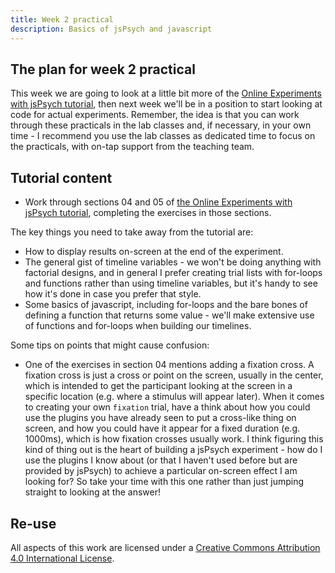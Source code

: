 ```yaml
---
title: Week 2 practical
description: Basics of jsPsych and javascript
---
```


## The plan for week 2 practical

This week we are going to look at a little bit more of the [Online Experiments with jsPsych tutorial](https://softdev.ppls.ed.ac.uk/online_experiments/index.html), then next week we'll be in a position to start looking at code for actual experiments. Remember, the idea is that you can work through these practicals in the lab classes and, if necessary, in your own time - I recommend you use the lab classes as dedicated time to focus on the practicals, with on-tap support from the teaching team. 

## Tutorial content

- Work through sections 04 and 05 of [the Online Experiments with jsPsych tutorial](https://softdev.ppls.ed.ac.uk/online_experiments/), completing the exercises in those sections. 

The key things you need to take away from the tutorial are:
- How to display results on-screen at the end of the experiment.
- The general gist of timeline variables - we won't be doing anything with factorial designs, and in general I prefer creating trial lists with for-loops and functions rather than using timeline variables, but it's handy to see how it's done in case you prefer that style. 
- Some basics of javascript, including for-loops and the bare bones of defining a function that returns some value - we'll make extensive use of functions and for-loops when building our timelines.

Some tips on points that might cause confusion:
- One of the exercises in section 04 mentions adding a fixation cross. A fixation cross is just a cross or point on the screen, usually in the center, which is intended to get the participant looking at the screen in a specific location (e.g. where a stimulus will appear later). When it comes to creating your own `fixation` trial, have a think about how you could use the plugins you have already seen to put a cross-like thing on screen, and how you could have it appear for a fixed duration (e.g. 1000ms), which is how fixation crosses usually work. I think figuring this kind of thing out is the heart of building a jsPsych experiment - how do I use the plugins I know about (or that I haven't used before but are provided by jsPsych) to achieve a particular on-screen effect I am looking for? So take your time with this one rather than just jumping straight to looking at the answer!

## Re-use

All aspects of this work are licensed under a [Creative Commons Attribution 4.0 International License](http://creativecommons.org/licenses/by/4.0/).
